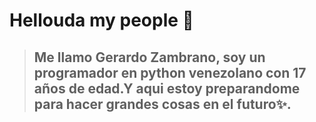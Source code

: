 # Hellouda my people 🐤

>## Me llamo Gerardo Zambrano, soy un programador en python venezolano con 17 años de edad.Y aqui estoy preparandome para hacer grandes cosas en el futuro✨.

<!--
**edgarr23/edgarr23** is a ✨ _special_ ✨ repository because its `README.md` (this file) appears on your GitHub profile.

Here are some ideas to get you started:

- 🔭 I’m currently working on ...
- 🌱 I’m currently learning ...
- 👯 I’m looking to collaborate on ...
- 🤔 I’m looking for help with ...
- 💬 Ask me about ...
- 📫 How to reach me: ...
- 😄 Pronouns: ...
- ⚡ Fun fact: ...
-->

